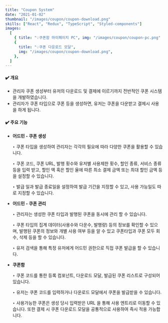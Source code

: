 ```yaml
---
title: "Coupon System"
date: "2021-01-02"
thumbnail: "/images/coupon/coupon-download.png"
skills: ["React", "Redux", "TypeScript", "Styled-components"]
images:
  [
    { title: "💡쿠폰함 마이페이지 PC", img: "/images/coupon/coupon-pc.png" },
    {
      title: "💡쿠폰 다운로드 모달",
      img: "/images/coupon/coupon-download.png",
    },
  ]
---
```


#### **✔️ 개요**

- 관리자 쿠폰 생성부터 유저의 다운로드 및 결제에 이르기까지 전반적인 쿠폰 시스템을 개발하였습니다.
- 관리자가 쿠폰 타입으로 쿠폰 등을 생성하면, 유저는 쿠폰을 다운받고 결제시 사용을 하게 됩니다.

#### **✔️ 주요 기능**

- **어드민 - 쿠폰 생성**

  ‣ 쿠폰 타입을 생성하여 관리자는 각각의 필요에 따라 다양한 쿠폰을 활용할 수 있습니다.

  ‣ 쿠폰 코드, 쿠폰 URL, 발행 횟수와 유저별 사용제한 횟수, 할인 종류, 서비스 종류 등을 입력 받고,
  할인 액 혹은 할인 율에 따른 최소 결제 금액 또는 최대 할인 금액 등을 설정할 수 있습니다.

  ‣ 발급 일과 발급 종료일을 설정하여 발급 기간을 지정할 수 있고, 사용 가능일도 따로 지정할 수 있습니다.

- **어드민 - 쿠폰 관리**

  ‣ 관리자는 생성한 쿠폰 타입과 발행된 쿠폰을 동시에 관리 할 수 있습니다.

  ‣ 쿠폰 타입의 집계 데이터(사용수와 다운수, 발행량) 등의 정보를 확인할 수 있으며, 발행된 쿠폰의 정보와 개별 사용 여부 등을 알 수 있고 쿠폰타입과 쿠폰 모두 회수, 삭제 등을 할 수 있습니다.

  ‣ 유저 검색을 통해 특정 유저에게 어드민 권한으로 직접 쿠폰 발급을 할 수 있습니다.

- **쿠폰함**

  ‣ 쿠폰 코드를 통한 등록 컴포넌트, 다운로드 모달, 발급된 쿠폰 리스트로 구성되어 있습니다.

  ‣ 유저는 쿠폰 코드를 입력하거나 다운로드 모달에서 쿠폰을 발급받을 수 있습니다.

  ‣ 사용가능한 쿠폰은 생성 당시 입력받은 URL 을 통해 사용 엔트리로 이동할 수 있습니다.
  또한 결제 시 쿠폰 다운로드 모달을 공통적으로 사용하여 즉시 적용 가능합니다.
